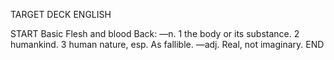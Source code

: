 TARGET DECK
ENGLISH

START
Basic
Flesh and blood
Back: —n. 1 the body or its substance. 2 humankind. 3 human nature, esp. As fallible. —adj. Real, not imaginary.
END
